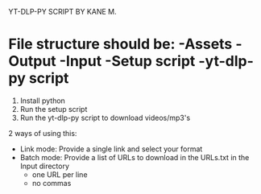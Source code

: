 YT-DLP-PY SCRIPT BY KANE M.

File structure should be:
-Assets
-Output
-Input
-Setup script
-yt-dlp-py script
===========================================
1. Install python
2. Run the setup script
3. Run the yt-dlp-py script to download videos/mp3's

2 ways of using this:
- Link mode: Provide a single link and select your format
- Batch mode: Provide a list of URLs to download in the URLs.txt in the Input directory
    - one URL per line
    - no commas
